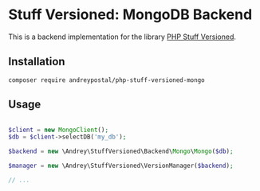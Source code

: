 # Stuff Versioned: MongoDB Backend

This is a backend implementation for the library [PHP Stuff Versioned](https://github.com/andreypostal/php-stuff-versioned).

## Installation

```
composer require andreypostal/php-stuff-versioned-mongo
```

## Usage

```php

$client = new MongoClient();
$db = $client->selectDB('my_db');

$backend = new \Andrey\StuffVersioned\Backend\Mongo\Mongo($db);

$manager = new \Andrey\StuffVersioned\VersionManager($backend);

// ...

```
